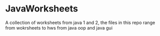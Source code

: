 # JavaWorksheets
A collection of worksheets from java 1 and 2, the files in this repo range from wokrsheets to hws from java oop and java gui 
